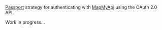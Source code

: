 [Passport](http://passportjs.org/) strategy for authenticating with [MapMyApi](http://www.mapmyapi.com/)
using the OAuth 2.0 API.


Work in progress...
